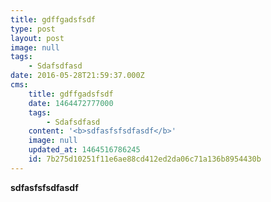 ```yaml
---
title: gdffgadsfsdf
type: post
layout: post
image: null
tags:
    - Sdafsdfasd
date: 2016-05-28T21:59:37.000Z
cms:
    title: gdffgadsfsdf
    date: 1464472777000
    tags:
        - Sdafsdfasd
    content: '<b>sdfasfsfsdfasdf</b>'
    image: null
    updated_at: 1464516786245
    id: 7b275d10251f11e6ae88cd412ed2da06c71a136b8954430b
---
```

<b>sdfasfsfsdfasdf</b>
